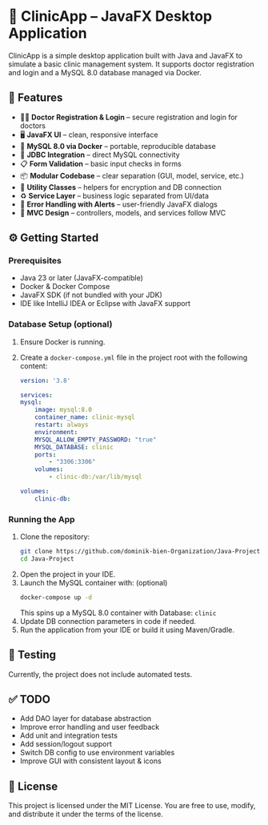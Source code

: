 # 🏥 ClinicApp – JavaFX Desktop Application

ClinicApp is a simple desktop application built with Java and JavaFX to simulate a basic clinic management system. It supports doctor registration and login and a MySQL 8.0 database managed via Docker.

## 🚀 Features

- 👨‍⚕️ **Doctor Registration & Login** – secure registration and login for doctors
- 🖥️ **JavaFX UI** – clean, responsive interface
- 🐬 **MySQL 8.0 via Docker** – portable, reproducible database
- 🔌 **JDBC Integration** – direct MySQL connectivity
- 📋 **Form Validation** – basic input checks in forms
- 📦 **Modular Codebase** – clear separation (GUI, model, service, etc.)
- 🧰 **Utility Classes** – helpers for encryption and DB connection
- ♻️ **Service Layer** – business logic separated from UI/data
- 🚫 **Error Handling with Alerts** – user-friendly JavaFX dialogs
- 📐 **MVC Design** – controllers, models, and services follow MVC

## ⚙️ Getting Started

### Prerequisites
- Java 23 or later (JavaFX-compatible)
- Docker & Docker Compose
- JavaFX SDK (if not bundled with your JDK)
- IDE like IntelliJ IDEA or Eclipse with JavaFX support

### Database Setup (optional)
1. Ensure Docker is running.
2. Create a `docker-compose.yml` file in the project root with the following content:

    ```yaml
    version: '3.8'

    services:
    mysql:
        image: mysql:8.0
        container_name: clinic-mysql
        restart: always
        environment:
        MYSQL_ALLOW_EMPTY_PASSWORD: "true"
        MYSQL_DATABASE: clinic
        ports:
            - "3306:3306"
        volumes:
            - clinic-db:/var/lib/mysql

    volumes:
        clinic-db:
    ```

### Running the App
1. Clone the repository:
    ```bash
    git clone https://github.com/dominik-bien-Organization/Java-Project.git
    cd Java-Project
    ```
2. Open the project in your IDE.
3. Launch the MySQL container with: (optional)
   ```bash
   docker-compose up -d
   ```
   This spins up a MySQL 8.0 container with Database: `clinic`
4. Update DB connection parameters in code if needed.
5. Run the application from your IDE or build it using Maven/Gradle.

## 🧪 Testing
Currently, the project does not include automated tests.

## ✅ TODO
- Add DAO layer for database abstraction
- Improve error handling and user feedback
- Add unit and integration tests
- Add session/logout support
- Switch DB config to use environment variables
- Improve GUI with consistent layout & icons

## 📝 License
This project is licensed under the MIT License. You are free to use, modify, and distribute it under the terms of the license.
